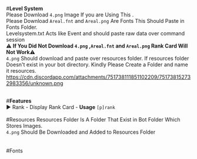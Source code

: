 #**Level System**<br>
Please Download `4.png` Image If you are Using This .<br>
Please Download `Areal.fnt` and `Areal.png` Are Fonts This Should Paste in Fonts Folder.<br>
Levelsystem.txt Acts like Event and should paste raw data over command session<br>
:warning: **If You Did Not Download `4.png` ,`Areal.fnt` and `Areal.png` Rank Card  Will Not Work**:warning:<br>
`4.png` Should download and paste over resources folder. If resources folder Doesn't exist in your bot directory. Kindly Please Create a Folder and name it resources.<br>
https://cdn.discordapp.com/attachments/751738111851102209/751738152732983356/unknown.png<br><br>

#__Features__<br>
:arrow_forward: Rank - Display Rank Card - **Usage** `[p]rank`
<br>
<br>
#Resources
Resources Folder Is A Folder That Exist in Bot Folder Which Stores Images.
<br>`4.png` Should Be Downloaded and Added to Resources Folder<br><br><br>
#Fonts
